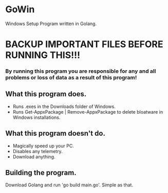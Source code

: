 # GoWin
Windows Setup Program written in Golang.

# BACKUP IMPORTANT FILES BEFORE RUNNING THIS!!!
### By running this program you are responsible for any and all problems or loss of data as a result of this program!

## What this program does.
  - Runs .exes in the Downloads folder of Windows.
  - Runs Get-AppxPackage | Remove-AppxPackage to delete bloatware in Windows installations.
 
## What this program doesn't do.
  - Magically speed up your PC.
  - Disables any telemetry.
  - Download anything.

## Building the program.
Download Golang and run 'go build main.go'. Simple as that.
